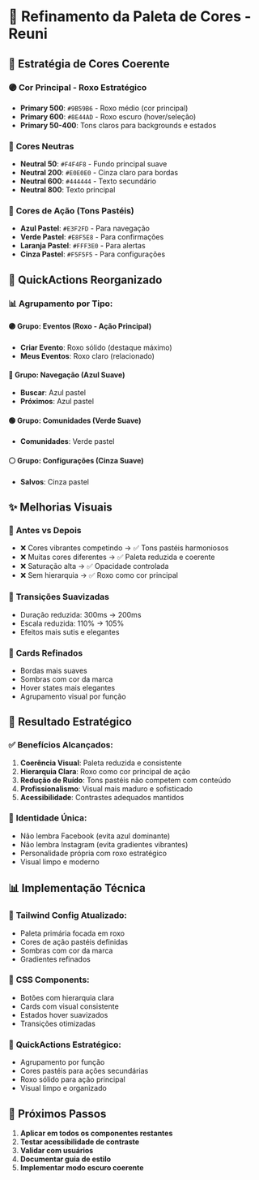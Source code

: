 # 🎨 Refinamento da Paleta de Cores - Reuni

## 🎯 **Estratégia de Cores Coerente**

### 🟣 **Cor Principal - Roxo Estratégico**
- **Primary 500**: `#9B59B6` - Roxo médio (cor principal)
- **Primary 600**: `#8E44AD` - Roxo escuro (hover/seleção)
- **Primary 50-400**: Tons claros para backgrounds e estados

### 🔘 **Cores Neutras**
- **Neutral 50**: `#F4F4F8` - Fundo principal suave
- **Neutral 200**: `#E0E0E0` - Cinza claro para bordas
- **Neutral 600**: `#444444` - Texto secundário
- **Neutral 800**: Texto principal

### 🎨 **Cores de Ação (Tons Pastéis)**
- **Azul Pastel**: `#E3F2FD` - Para navegação
- **Verde Pastel**: `#E8F5E8` - Para confirmações
- **Laranja Pastel**: `#FFF3E0` - Para alertas
- **Cinza Pastel**: `#F5F5F5` - Para configurações

## 🔧 **QuickActions Reorganizado**

### 📊 **Agrupamento por Tipo:**

#### 🟣 **Grupo: Eventos (Roxo - Ação Principal)**
- **Criar Evento**: Roxo sólido (destaque máximo)
- **Meus Eventos**: Roxo claro (relacionado)

#### 🔵 **Grupo: Navegação (Azul Suave)**
- **Buscar**: Azul pastel
- **Próximos**: Azul pastel

#### 🟢 **Grupo: Comunidades (Verde Suave)**
- **Comunidades**: Verde pastel

#### ⚪ **Grupo: Configurações (Cinza Suave)**
- **Salvos**: Cinza pastel

## ✨ **Melhorias Visuais**

### 🎨 **Antes vs Depois**
- ❌ Cores vibrantes competindo → ✅ Tons pastéis harmoniosos
- ❌ Muitas cores diferentes → ✅ Paleta reduzida e coerente
- ❌ Saturação alta → ✅ Opacidade controlada
- ❌ Sem hierarquia → ✅ Roxo como cor principal

### 🔄 **Transições Suavizadas**
- Duração reduzida: 300ms → 200ms
- Escala reduzida: 110% → 105%
- Efeitos mais sutis e elegantes

### 📱 **Cards Refinados**
- Bordas mais suaves
- Sombras com cor da marca
- Hover states mais elegantes
- Agrupamento visual por função

## 🎯 **Resultado Estratégico**

### ✅ **Benefícios Alcançados:**
1. **Coerência Visual**: Paleta reduzida e consistente
2. **Hierarquia Clara**: Roxo como cor principal de ação
3. **Redução de Ruído**: Tons pastéis não competem com conteúdo
4. **Profissionalismo**: Visual mais maduro e sofisticado
5. **Acessibilidade**: Contrastes adequados mantidos

### 🎨 **Identidade Única:**
- Não lembra Facebook (evita azul dominante)
- Não lembra Instagram (evita gradientes vibrantes)
- Personalidade própria com roxo estratégico
- Visual limpo e moderno

## 📊 **Implementação Técnica**

### 🔧 **Tailwind Config Atualizado:**
- Paleta primária focada em roxo
- Cores de ação pastéis definidas
- Sombras com cor da marca
- Gradientes refinados

### 🎨 **CSS Components:**
- Botões com hierarquia clara
- Cards com visual consistente
- Estados hover suavizados
- Transições otimizadas

### 📱 **QuickActions Estratégico:**
- Agrupamento por função
- Cores pastéis para ações secundárias
- Roxo sólido para ação principal
- Visual limpo e organizado

## 🚀 **Próximos Passos**

1. **Aplicar em todos os componentes restantes**
2. **Testar acessibilidade de contraste**
3. **Validar com usuários**
4. **Documentar guia de estilo**
5. **Implementar modo escuro coerente**